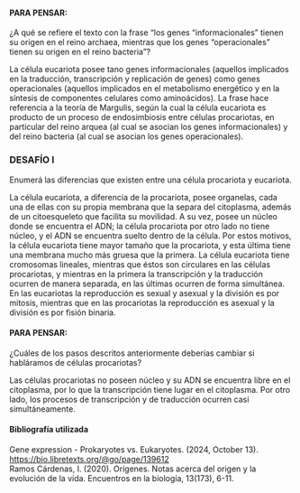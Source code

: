 #### PARA PENSAR:
¿A qué se refiere el texto con la frase “los genes “informacionales” tienen su origen en el reino archaea, 
mientras que los genes “operacionales” tienen su origen en el reino bacteria”?

La célula eucariota posee tano genes informacionales (aquellos implicados en la traducción, transcripción y 
replicación de genes) como genes operacionales (aquellos implicados en el metabolismo energético y en la 
síntesis de componentes celulares como aminoácidos). La frase hace referencia a la teoría de Margulis, según 
la cual la célula eucariota es producto de un proceso de endosimbiosis entre células procariotas, en 
particular del reino arquea (al cual se asocian los genes informacionales) y del reino bacteria (al cual se 
asocian los genes operacionales).


### DESAFÍO I
Enumerá las diferencias que existen entre una célula procariota y eucariota.

La célula eucariota, a diferencia de la procariota, posee organelas, cada una de ellas con su propia membrana 
que la separa del citoplasma, además de un citoesqueleto que facilita su movilidad. A su vez, posee un núcleo 
donde se encuentra el ADN; la célula procariota por otro lado no tiene núcleo, y el ADN se encuentra suelto 
dentro de la célula. Por estos motivos, la célula eucariota tiene mayor tamaño que la procariota, y esta última 
tiene una membrana mucho más gruesa que la primera. La célula eucariota tiene cromosomas lineales, mientras que 
éstos son circulares en las células procariotas, y mientras en la primera la transcripción y la traducción 
ocurren de manera separada, en las últimas ocurren de forma simultánea. En las eucariotas la reproducción es 
sexual y asexual y la división es por mitosis, mientras que en las procariotas la reproducción es asexual y la 
división es por fisión binaria. 


#### PARA PENSAR:
¿Cuáles de los pasos descritos anteriormente deberías cambiar si habláramos de células procariotas?

Las células procariotas no poseen núcleo y su ADN se encuentra libre en el citoplasma, por lo que la 
transcripción tiene lugar en el citoplasma. Por otro lado, los procesos de transcripción y de traducción 
ocurren casi simultáneamente.



#### Bibliografía utilizada
Gene expression - Prokaryotes vs. Eukaryotes. (2024, October 13). https://bio.libretexts.org/@go/page/139612 <br>
Ramos Cárdenas, I. (2020). Orígenes. Notas acerca del origen y la evolución de la vida. Encuentros en la 
biología, 13(173), 6-11.